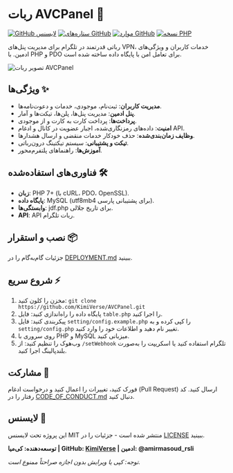 # ربات AVCPanel 🚀

[![GitHub لایسنس](https://img.shields.io/github/license/KimiVerse/AVCPanel)](https://github.com/KimiVerse/AVCPanel/blob/main/LICENSE)
[![ستاره‌های GitHub](https://img.shields.io/github/stars/KimiVerse/AVCPanel)](https://github.com/KimiVerse/AVCPanel/stargazers)
[![موارد GitHub](https://img.shields.io/github/issues/KimiVerse/AVCPanel)](https://github.com/KimiVerse/AVCPanel/issues)
[![نسخه PHP](https://img.shields.io/badge/php-%3E=7.0-آبی)](https://php.net)

رباتی قدرتمند در تلگرام برای مدیریت پنل‌های VPN، خدمات کاربران و ویژگی‌های ادمین. با PHP و PDO برای تعامل امن با پایگاه داده ساخته شده است.

![تصویر ربات AVCPanel](https://via.placeholder.com/800x400?text=ربات+AVCPanel+دمو) <!-- جایگزین با URL تصویر واقعی کنید -->

## ویژگی‌ها ✨
- **مدیریت کاربران**: ثبت‌نام، موجودی، خدمات و دعوت‌نامه‌ها.
- **پنل ادمین**: مدیریت پنل‌ها، پلن‌ها، تیکت‌ها و آمار.
- **پرداخت‌ها**: پرداخت کارت به کارت و از موجودی.
- **امنیت**: داده‌های رمزنگاری‌شده، اجبار عضویت در کانال و ادغام API.
- **وظایف زمان‌بندی‌شده**: حذف خودکار خدمات منقضی و ارسال هشدارها.
- **تیکت و پشتیبانی**: سیستم تیکتینگ درون‌رباتی.
- **آموزش‌ها**: راهنماهای پلتفرم‌محور.

## فناوری‌های استفاده‌شده 🛠️
- **زبان**: PHP 7+ (با cURL، PDO، OpenSSL).
- **پایگاه داده**: MySQL (utf8mb4 برای پشتیبانی پارسی).
- **وابستگی‌ها**: jdf.php برای تاریخ جلالی.
- **API**: API ربات تلگرام.

## نصب و استقرار 📦
جزئیات گام‌به‌گام را در [DEPLOYMENT.md](DEPLOYMENT.md) ببینید.

## شروع سریع ⚡
1. مخزن را کلون کنید: `git clone https://github.com/KimiVerse/AVCPanel.git`
2. پایگاه داده را راه‌اندازی کنید: فایل `table.php` را اجرا کنید.
3. پیکربندی کنید: فایل `setting/config.example.php` را کپی کرده و به `setting/config.php` تغییر نام دهید و اطلاعات خود را وارد کنید.
4. روی سروری با PHP و MySQL میزبانی کنید.
5. وب‌هوک را تنظیم کنید: از `/setWebhook` تلگرام استفاده کنید یا اسکریپت را به‌صورت بلندپالینگ اجرا کنید.

## مشارکت 🤝
فورک کنید، تغییرات را اعمال کنید و درخواست ادغام (Pull Request) ارسال کنید. کد رفتار را در [CODE_OF_CONDUCT.md](CODE_OF_CONDUCT.md) دنبال کنید.

## لایسنس 📄
این پروژه تحت لایسنس MIT منتشر شده است - جزئیات را در [LICENSE](LICENSE) ببینید.

**توسعه‌دهنده: کی‌میا | GitHub: [KimiVerse](https://github.com/KimiVerse/AVCPanel) | ادمین: @amirmasoud_rsli**

*توجه: کپی یا ویرایش بدون اجازه صراحتاً ممنوع است.*
